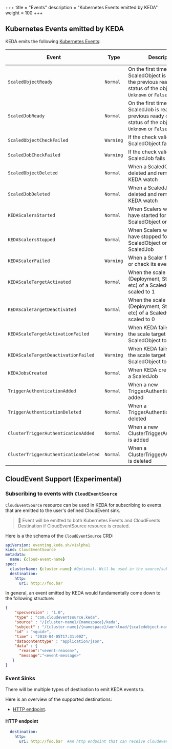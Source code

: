 +++
title = "Events"
description = "Kubernetes Events emitted by KEDA"
weight = 100
+++

## Kubernetes Events emitted by KEDA

KEDA emits the following [Kubernetes Events](https://kubernetes.io/docs/reference/generated/kubernetes-api/v1.19/#event-v1-core):

| Event                                 | Type      | Description                                                                                                                 | CloudEvent Support |
| ------------------------------------- | --------- | --------------------------------------------------------------------------------------------------------------------------- | ---- |
| `ScaledObjectReady`                   | `Normal`  | On the first time a ScaledObject is ready, or if the previous ready condition status of the object was `Unknown` or `False` | YES | 
| `ScaledJobReady`                      | `Normal`  | On the first time a ScaledJob is ready, or if the previous ready condition status of the object was `Unknown` or `False`    | NO | 
| `ScaledObjectCheckFailed`             | `Warning` | If the check validation for a ScaledObject fails | YES |                                                                           |
| `ScaledJobCheckFailed`                | `Warning` | If the check validation for a ScaledJob fails            | NO |                                                                     |
| `ScaledObjectDeleted`                 | `Normal`  | When a ScaledObject is deleted and removed from KEDA watch | NO |                                                                    |
| `ScaledJobDeleted`                    | `Normal`  | When a ScaledJob is deleted and removed from KEDA watch | NO |                                                                       |
| `KEDAScalersStarted`                  | `Normal`  | When Scalers watch loop have started for a ScaledObject or ScaledJob | NO |                                                           |
| `KEDAScalersStopped`                  | `Normal`  | When Scalers watch loop have stopped for a ScaledObject or a ScaledJob | NO |                                                         |
| `KEDAScalerFailed`                    | `Warning` | When a Scaler fails to create or check its event source| NO |                                                                       |
| `KEDAScaleTargetActivated`            | `Normal`  | When the scale target (Deployment, StatefulSet, etc) of a ScaledObject is scaled to 1| NO |                                         |
| `KEDAScaleTargetDeactivated`          | `Normal`  | When the scale target (Deployment, StatefulSet, etc) of a ScaledObject is scaled to 0 | NO |                                        |
| `KEDAScaleTargetActivationFailed`     | `Warning` | When KEDA fails to scale the scale target of a ScaledObject to 1| NO |                                                              |
| `KEDAScaleTargetDeactivationFailed`   | `Warning` | When KEDA fails to scale the scale target of a ScaledObject to 0| NO |                                                              |
| `KEDAJobsCreated`                     | `Normal`  | When KEDA creates jobs for a ScaledJob | NO |                                                                                       |
| `TriggerAuthenticationAdded`          | `Normal`  | When a new TriggerAuthentication is added| NO |                                                                                     |
| `TriggerAuthenticationDeleted`        | `Normal`  | When a TriggerAuthentication is deleted| NO |                                                                                       |
| `ClusterTriggerAuthenticationAdded`   | `Normal`  | When a new ClusterTriggerAuthentication is added| NO |                                                                              |
| `ClusterTriggerAuthenticationDeleted` | `Normal`  | When a ClusterTriggerAuthentication is deleted| NO |                                                                                |


## CloudEvent Support (Experimental)

### Subscribing to events with `CloudEventSource`
`CloudEventSource` resource can be used in KEDA for subscribing to events that are emitted to the user's defined CloudEvent sink.

> 📝 Event will be emitted to both Kubernetes Events and CloudEvents Destination if CloudEventSource resource is created.

Here is a the schema of the `CloudEventSource` CRD:

```yaml
apiVersion: eventing.keda.sh/v1alpha1
kind: CloudEventSource
metadata:
  name: {cloud-event-name}
spec:
  clusterName: {cluster-name} #Optional. Will be used in the source/subject to specify where the event comes from. The default value is 'kubernetes-default' and it can also be set during the installation of KEDA with --k8sClusterName. This one will overwrite others if set.
  destination:
    http:
      uri: http://foo.bar
```

In general, an event emitted by KEDA would fundamentally come down to the following structure:
```json
{
    "specversion" : "1.0",
    "type" : "com.cloudeventsource.keda",
    "source" : "/{cluster-name}/{namespace}/keda",
    "subject" : "/{cluster-name}/{namespace}/workload/{scaledobject-name}",
    "id" : "<guid>",
    "time" : "2018-04-05T17:31:00Z",
    "datacontenttype" : "application/json",
    "data" : {
      "reason":"<event-reason>",
      "message":"<event-message>"
   }
}
```

### Event Sinks

There will be multiple types of destination to emit KEDA events to.

Here is an overview of the supported destinations:

- [HTTP endpoint](#http-endpoint).

#### HTTP endpoint
```yaml
  destination:
    http:
      uri: http://foo.bar  #An http endpoint that can receive cloudevent
```
